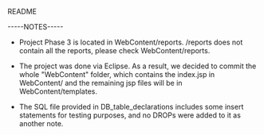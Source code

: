 README

-----NOTES-----

 * Project Phase 3 is located in WebContent/reports. /reports does not contain all the reports, please check WebContent/reports.

 * The project was done via Eclipse. As a result, we decided to commit the whole "WebContent" folder, which contains the index.jsp in WebContent/ and the remaining jsp files will be in WebContent/templates.

 * The SQL file provided in DB_table_declarations includes some insert statements for testing purposes, and no DROPs were added to it as another note. 
